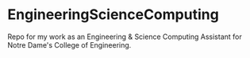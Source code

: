 # EngineeringScienceComputing
Repo for my work as an Engineering &amp; Science Computing Assistant for Notre Dame's College of Engineering.
